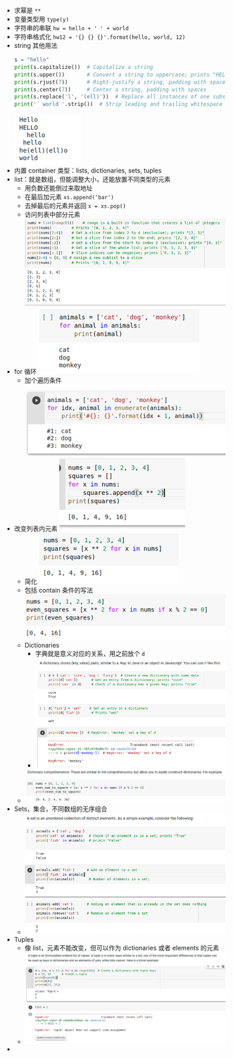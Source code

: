 - 求幂是 `**`
- 变量类型用 `type(y)`
- 字符串的串联 `hw = hello + ' ' + world`
- 字符串格式化 `hw12 = '{} {} {}'.format(hello, world, 12)`
- string 其他用法
  ```python
  s = "hello"
  print(s.capitalize())  # Capitalize a string
  print(s.upper())       # Convert a string to uppercase; prints "HELLO"
  print(s.rjust(7))      # Right-justify a string, padding with spaces
  print(s.center(7))     # Center a string, padding with spaces
  print(s.replace('l', '(ell)'))  # Replace all instances of one substring with another
  print('  world '.strip())  # Strip leading and trailing whitespace
  ```
  ![image.png](../assets/image_1653402154619_0.png)
- 内置 container 类型：lists, dictionaries, sets, tuples
- list：就是数组，但能调整大小，还能放置不同类型的元素
	- 用负数还能倒过来取地址
	- 在最后加元素 `xs.append('bar')`
	- 去掉最后的元素并返回 `x = xs.pop() `
	- 访问列表中部分元素 ![image.png](../assets/image_1653402773105_0.png)
- for 循环
  ![image.png](../assets/image_1653402929497_0.png)
	- 加个遍历条件
	  ![image.png](../assets/image_1653403002489_0.png)
- 改变列表内元素
  ![image.png](../assets/image_1653403087028_0.png)
	- 简化
	  ![image.png](../assets/image_1653403135601_0.png)
	- 包括 contain 条件的写法
	  ![image.png](../assets/image_1653403166859_0.png)
	- Dictionaries
		- 字典就是意义对应的关系，用之前放个 `d`
		- ![image.png](../assets/image_1653444468736_0.png)
	- ![image.png](../assets/image_1653444850159_0.png)
- Sets，集合，不同数组的无序组合
	- ![image.png](../assets/image_1653444975667_0.png)
- Tuples
	- 像 list，元素不能改变，但可以作为 dictionaries 或者 elements 的元素
	- ![image.png](../assets/image_1653445683782_0.png)
-